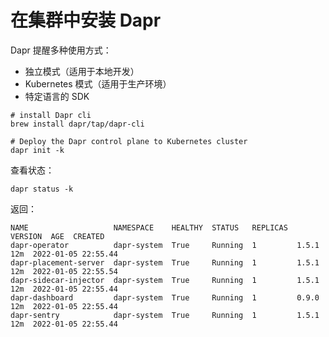 # 在集群中安装 Dapr

Dapr 提醒多种使用方式：

* 独立模式（适用于本地开发）
* Kubernetes 模式（适用于生产环境）
* 特定语言的 SDK

```shell
# install Dapr cli
brew install dapr/tap/dapr-cli

# Deploy the Dapr control plane to Kubernetes cluster
dapr init -k
```


查看状态：
```shell
dapr status -k
```

返回：

```shell
NAME                   NAMESPACE    HEALTHY  STATUS   REPLICAS  VERSION  AGE  CREATED              
dapr-operator          dapr-system  True     Running  1         1.5.1    12m  2022-01-05 22:55.44  
dapr-placement-server  dapr-system  True     Running  1         1.5.1    12m  2022-01-05 22:55.54  
dapr-sidecar-injector  dapr-system  True     Running  1         1.5.1    12m  2022-01-05 22:55.44  
dapr-dashboard         dapr-system  True     Running  1         0.9.0    12m  2022-01-05 22:55.44  
dapr-sentry            dapr-system  True     Running  1         1.5.1    12m  2022-01-05 22:55.44  
```